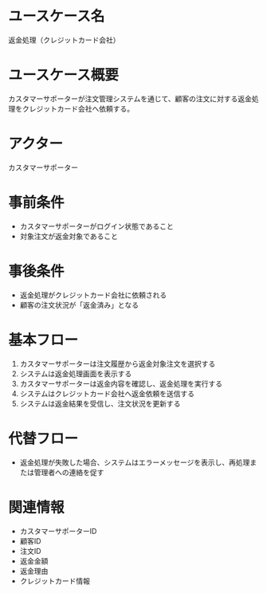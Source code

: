 # ユースケース名
返金処理（クレジットカード会社）

# ユースケース概要
カスタマーサポーターが注文管理システムを通じて、顧客の注文に対する返金処理をクレジットカード会社へ依頼する。

# アクター
カスタマーサポーター

# 事前条件
- カスタマーサポーターがログイン状態であること
- 対象注文が返金対象であること

# 事後条件
- 返金処理がクレジットカード会社に依頼される
- 顧客の注文状況が「返金済み」となる

# 基本フロー
1. カスタマーサポーターは注文履歴から返金対象注文を選択する
2. システムは返金処理画面を表示する
3. カスタマーサポーターは返金内容を確認し、返金処理を実行する
4. システムはクレジットカード会社へ返金依頼を送信する
5. システムは返金結果を受信し、注文状況を更新する

# 代替フロー
- 返金処理が失敗した場合、システムはエラーメッセージを表示し、再処理または管理者への連絡を促す

# 関連情報
- カスタマーサポーターID
- 顧客ID
- 注文ID
- 返金金額
- 返金理由
- クレジットカード情報
